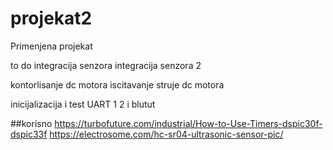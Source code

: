 # projekat2
Primenjena projekat


to do
integracija senzora
integracija senzora 2

kontorlisanje dc motora
iscitavanje struje dc motora

inicijalizacija i test UART 1 2 i blutut


##korisno
https://turbofuture.com/industrial/How-to-Use-Timers-dspic30f-dspic33f
https://electrosome.com/hc-sr04-ultrasonic-sensor-pic/
